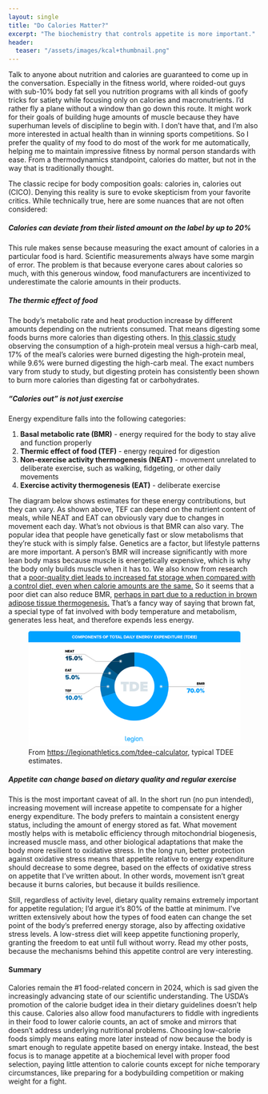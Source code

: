 ```yaml
---
layout: single
title: "Do Calories Matter?"
excerpt: "The biochemistry that controls appetite is more important."
header:
  teaser: "/assets/images/kcal+thumbnail.png"
---
```


Talk to anyone about nutrition and calories are guaranteed to come up in the conversation. Especially in the fitness world, where roided-out guys with sub-10% body fat sell you nutrition programs with all kinds of goofy tricks for satiety while focusing only on calories and macronutrients. I’d rather fly a plane without a window than go down this route. It might work for their goals of building huge amounts of muscle because they have superhuman levels of discipline to begin with. I don’t have that, and I’m also more interested in actual health than in winning sports competitions. So I prefer the quality of my food to do most of the work for me automatically, helping me to maintain impressive fitness by normal person standards with ease. From a thermodynamics standpoint, calories do matter, but not in the way that is traditionally thought.

The classic recipe for body composition goals: calories in, calories out (CICO). Denying this reality is sure to evoke skepticism from your favorite critics. While technically true, here are some nuances that are not often considered:

##### Calories can deviate from their listed amount on the label by up to 20%

This rule makes sense because measuring the exact amount of calories in a particular food is hard. Scientific measurements always have some margin of error. The problem is that because everyone cares about calories so much, with this generous window, food manufacturers are incentivized to underestimate the calorie amounts in their products.

##### The thermic effect of food

The body’s metabolic rate and heat production increase by different amounts depending on the nutrients consumed. That means digesting some foods burns more calories than digesting others. In [this classic study](<https://jn.nutrition.org/article/S0022-3166(23)18398-2/abstract>) observing the consumption of a high-protein meal versus a high-carb meal, 17% of the meal’s calories were burned digesting the high-protein meal, while 9.6% were burned digesting the high-carb meal. The exact numbers vary from study to study, but digesting protein has consistently been shown to burn more calories than digesting fat or carbohydrates.

##### “Calories out” is not just exercise

Energy expenditure falls into the following categories:

1. **Basal metabolic rate (BMR)** - energy required for the body to stay alive and function properly
2. **Thermic effect of food (TEF)** - energy required for digestion
3. **Non-exercise activity thermogenesis (NEAT)** - movement unrelated to deliberate exercise, such as walking, fidgeting, or other daily movements
4. **Exercise activity thermogenesis (EAT)** - deliberate exercise

The diagram below shows estimates for these energy contributions, but they can vary. As shown above, TEF can depend on the nutrient content of meals, while NEAT and EAT can obviously vary due to changes in movement each day. What’s not obvious is that BMR can also vary. The popular idea that people have genetically fast or slow metabolisms that they’re stuck with is simply false. Genetics are a factor, but lifestyle patterns are more important. A person’s BMR will increase significantly with more lean body mass because muscle is energetically expensive, which is why the body only builds muscle when it has to. We also know from research that a [poor-quality diet leads to increased fat storage when compared with a control diet, even when calorie amounts are the same.](https://www.ncbi.nlm.nih.gov/pmc/articles/PMC2909242/) So it seems that a poor diet can also reduce BMR, [perhaps in part due to a reduction in brown adipose tissue thermogenesis.](https://www.nature.com/articles/ncomms15259) That’s a fancy way of saying that brown fat, a special type of fat involved with body temperature and metabolism, generates less heat, and therefore expends less energy.

<figure>
    <img src="/assets/images/Components-of-Total-Daily-Energy-Expenditure-TDEE.png"
         alt="Legion TDEE Calculator">
    <figcaption>From <a href="https://legionathletics.com/tdee-calculator/">https://legionathletics.com/tdee-calculator</a>, typical TDEE estimates.</figcaption>
</figure>

##### Appetite can change based on dietary quality and regular exercise

This is the most important caveat of all. In the short run (no pun intended), increasing movement will increase appetite to compensate for a higher energy expenditure. The body prefers to maintain a consistent energy status, including the amount of energy stored as fat. What movement mostly helps with is metabolic efficiency through mitochondrial biogenesis, increased muscle mass, and other biological adaptations that make the body more resilient to oxidative stress. In the long run, better protection against oxidative stress means that appetite relative to energy expenditure should decrease to some degree, based on the effects of oxidative stress on appetite that I’ve written about. In other words, movement isn’t great because it burns calories, but because it builds resilience.

Still, regardless of activity level, dietary quality remains extremely important for appetite regulation; I’d argue it’s 80% of the battle at minimum. I’ve written extensively about how the types of food eaten can change the set point of the body’s preferred energy storage, also by affecting oxidative stress levels. A low-stress diet will keep appetite functioning properly, granting the freedom to eat until full without worry. Read my other posts, because the mechanisms behind this appetite control are very interesting.

#### Summary

Calories remain the #1 food-related concern in 2024, which is sad given the increasingly advancing state of our scientific understanding. The USDA’s promotion of the calorie budget idea in their dietary guidelines doesn’t help this cause. Calories also allow food manufacturers to fiddle with ingredients in their food to lower calorie counts, an act of smoke and mirrors that doesn’t address underlying nutritional problems. Choosing low-calorie foods simply means eating more later instead of now because the body is smart enough to regulate appetite based on energy intake. Instead, the best focus is to manage appetite at a biochemical level with proper food selection, paying little attention to calorie counts except for niche temporary circumstances, like preparing for a bodybuilding competition or making weight for a fight.
